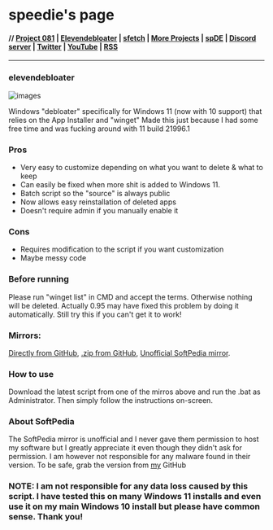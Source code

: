 # speedie's page

#### // [Project 081](https://p081.github.io) | [Elevendebloater](https://spdgmr.github.io/elevendebloater) | [sfetch](https://spdgmr.github.io/sfetch) | [More Projects](https://spdgmr.github.io/projects) | [spDE](https://spdgmr.github.io/spde) | [Discord server](https://ffdiscord.github.io) | [Twitter](https://nitter.net/spdgmr) | [YouTube](https://invidious.namazso.eu/speedie) | [RSS](https://raw.githubusercontent.com/spdgmr/posts/main/rss.xml)
--------------

### elevendebloater


![images](https://windows-cdn.softpedia.com/screenshots/ElevenDebloater_1.png)

Windows "debloater" specifically for Windows 11 (now with 10 support) that relies on the App Installer and "winget"
Made this just because I had some free time and was fucking around with 11 build 21996.1

### Pros 
- Very easy to customize depending on what you want to delete & what to keep
- Can easily be fixed when more shit is added to Windows 11.
- Batch script so the "source" is always public
- Now allows easy reinstallation of deleted apps
- Doesn't require admin if you manually enable it

### Cons 
- Requires modification to the script if you want customization
- Maybe messy code

### Before running
Please run "winget list" in CMD and accept the terms. Otherwise nothing will be deleted.
Actually 0.95 may have fixed this problem by doing it automatically. Still try this if you can't get it to work!

### Mirrors:
[Directly from GitHub](https://raw.githubusercontent.com/speediegamer/elevendebloater/main/ElevenDebloater-0.95.bat), [.zip from GitHub](https://github.com/speediegamer/elevendebloater/archive/refs/tags/0.95.zip), [Unofficial SoftPedia mirror](https://www.softpedia.com/get/Tweak/System-Tweak/ElevenDebloater.shtml#download).

### How to use
Download the latest script from one of the mirros above and run the .bat as Administrator. Then simply follow the instructions on-screen.

### About SoftPedia
The SoftPedia mirror is unofficial and I never gave them permission to host my software but I greatly appreciate it even though they didn't ask for permission.
I am however not responsible for any malware found in their version. To be safe, grab the version from [my](https://github.com/speediegamer) GitHub

### NOTE: I am not responsible for any data loss caused by this script. I have tested this on many Windows 11 installs and even use it on my main Windows 10 install but please have common sense. Thank you!
